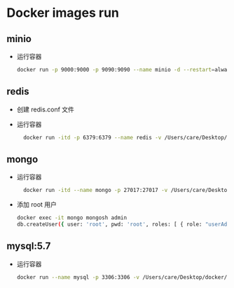 # Docker images run

## minio

- 运行容器

  ```sh
  docker run -p 9000:9000 -p 9090:9090 --name minio -d --restart=always -e "MINIO_ACCESS_KEY=minioadmin" -e "MINIO_SECRET_KEY=minioadmin" -v /Users/care/Desktop/docker/minio/data:/data -v /Users/care/Desktop/docker/minio/config:/root/.minio minio/minio server /data --console-address ":9090" -address ":9000"
  ```

## redis

- 创建 redis.conf 文件
- 运行容器

  ```sh
    docker run -itd -p 6379:6379 --name redis -v /Users/care/Desktop/docker/redis/redis.conf:/etc/redis/redis.conf -v /Users/care/Desktop/docker/redis/data:/data redis redis-server /etc/redis/redis.conf --appendonly yes
  ```

## mongo

- 运行容器

  ```sh
    docker run -itd --name mongo -p 27017:27017 -v /Users/care/Desktop/docker/mongo/data:/data/db -d mongo --auth
  ```

- 添加 root 用户

  ```sh
  docker exec -it mongo mongosh admin
  db.createUser({ user: 'root', pwd: 'root', roles: [ { role: "userAdminAnyDatabase", db: "admin" } ] });
  ```

## mysql:5.7

- 运行容器

  ```sh
  docker run --name mysql -p 3306:3306 -v /Users/care/Desktop/docker/mysql/log:/var/log/mysql -v /Users/care/Desktop/docker/mysql/data:/var/lib/mysql -v /Users/care/Desktop/docker/mysql/conf:/etc/mysql/conf.d -e MYSQL_ROOT_PASSWORD=root -d mysql:5.7
  ```
